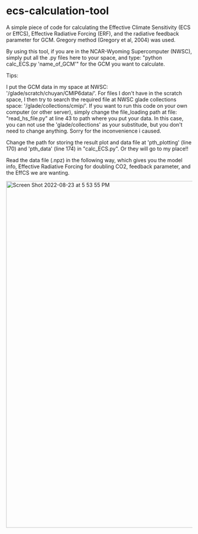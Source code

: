# ecs-calculation-tool
A simple piece of code for calculating the Effective Climate Sensitivity (ECS or EffCS), Effective Radiative Forcing (ERF), and the radiative feedback parameter for GCM. Gregory method (Gregory et al, 2004) was used.

By using this tool, if you are in the NCAR-Wyoming Supercomputer (NWSC), simply put all the .py files here to your space, and type: "python calc_ECS.py 'name_of_GCM'" for the GCM you want to calculate.

Tips:

I put the GCM data in my space at NWSC: '/glade/scratch/chuyan/CMIP6data/'. For files I don't have in the scratch space, I then try to search the required file at NWSC glade collections space: '/glade/collections/cmip/'.
If you want to run this code on your own computer (or other server), simply change the file_loading path at file: "read_hs_file.py" at line 43 to path where you put your data. In this case, you can not use the 'glade/collections' as your substitude, but you don't need to change anything. Sorry for the inconvenience i caused.

Change the path for storing the result plot and data file at 'pth_plotting' (line 170) and 'pth_data' (line 174) in "calc_ECS.py". Or they will go to my place!!

Read the data file (.npz) in the following way, which gives you the model info, Effective Radiative Forcing for doubling CO2, feedback parameter, and the EffCS we are wanting.

<img width="937" alt="Screen Shot 2022-08-23 at 5 53 55 PM" src="https://user-images.githubusercontent.com/81000501/186295476-e7f22b55-d169-42d6-a43e-7eb33dc3a623.png">
